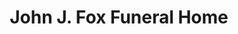 ---
title: "John J. Fox Funeral Home"
url: /larchmont/john-j-fox-funeral-home/
shop: funeral directors
---